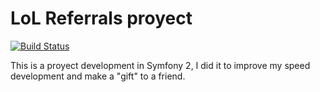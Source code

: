 LoL Referrals proyect
==========================================

[![Build Status](https://secure.travis-ci.org/MGDSoft/lolreferrals.png)](http://travis-ci.org/MGDSoft/lolreferrals)

This is a proyect development in Symfony 2, I did it to improve my speed development and make a "gift" to a friend.



